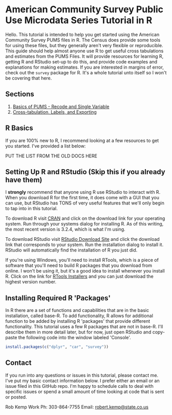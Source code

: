 # American Community Survey Public Use Microdata Series Tutorial in R

Hello.  This tutorial is intended to help you get started using the American Community Survey PUMS files in R.  The Census does provide some tools for using these files, but they generally aren't very flexible or reproducible.  This guide should help almost anyone use R to get useful cross tabulations and estimates from the PUMS Files.  It will provide resources for learning R, getting R and RStudio set-up to do this, and provide code examples and explanations for making estimates. If you are interested in margins of error, check out the `survey` package for R.  It's a whole tutorial unto itself so I won't be covering that here.

## Sections

1. [Basics of PUMS - Recode and Single Variable](Tutorials/basic_pums.md)
2. [Cross-tabulation, Labels, and Exporting](Tutorials/cross_tabulation.md)



## R Basics

If you are 100% new to R, I recommend looking at a few resources to get you started.  I've provided a list below:

PUT THE LIST FROM THE OLD DOCS HERE

## Setting Up R and RStudio (Skip this if you already have them)

I **strongly** recommend that anyone using R use RStudio to interact with R.  When you download R for the first time, it does come with a GUI that you can use, but RStudio has TONS of very useful features that we'll only begin to tap into in this tutorial.  

To download R visit [CRAN](https://cran.r-project.org/) and click on the download link for your operating system. Run through your systems dialog for installing R.  As of this writing, the most recent version is 3.2.4, which is what I'm using. 

To download RStudio visit [RStudio Download Site](https://www.rstudio.com/products/rstudio/download/) and click the download link that corresponds to your system.  Run the installation dialog to install it.  RStudio will automatically find the installation of R you just did.

If you're using Windows, you'll need to install RTools, which is a piece of software that you'll need to build R packages that you download from online. I won't be using it, but it's a good idea to install whenever you install R.  Click on the link for [RTools Installers](https://cran.r-project.org/bin/windows/Rtools/) and you can just download the highest version number.

## Installing Required R 'Packages'

In R there are a set of functions and capabilities that are in the basic installation, called base-R.  To add functionality, R allows for additional function to be added by installing R 'packages' that provide different functionality.  This tutorial uses a few R packages that are not in base-R.  I'll describe them in more detail later, but for now, just open RStudio and copy-paste the following code into the window labeled 'Console'.  

```r
install.packages(c("dplyr", "car", "survey"))

```

## Contact 

If you run into any questions or issues in this tutorial, please contact me.  I've put my basic contact information below.  I prefer either an email or an issue filed in this GitHub repo.  I'm happy to schedule calls to deal with specific issues or spend a small amount of time looking at code that is sent or posted.

Rob Kemp
Work Ph: 303-864-7755
Email: robert.kemp@state.co.us

